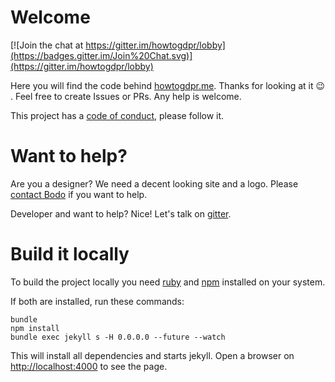 # Welcome

[![Join the chat at https://gitter.im/howtogdpr/lobby](https://badges.gitter.im/Join%20Chat.svg)](https://gitter.im/howtogdpr/lobby)

Here you will find the code behind [howtogdpr.me](http://howtogdpr.me).
Thanks for looking at it :wink: . Feel free to create Issues or PRs. Any
help is welcome.

This project has a [code of conduct](CODE_OF_CONDUCT.md), please follow it.

# Want to help?

Are you a designer? We need a decent looking site
and a logo. Please [contact
Bodo](mailto:bodo@wannawork.de) if you want to help.

Developer and want to help? Nice! Let's talk on
[gitter](https://gitter.im/howtogdpr/Lobby).

# Build it locally

To build the project locally you need [ruby](https://www.ruby-lang.org/en/) and
[npm](https://www.npmjs.com/) installed on your system.

If both are installed, run these commands:

```
bundle
npm install
bundle exec jekyll s -H 0.0.0.0 --future --watch
```

This will install all dependencies and starts jekyll. Open a
browser on [http://localhost:4000](http://localhost:4000) to see the page.
